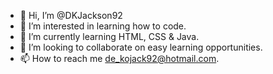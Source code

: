 - 👋 Hi, I’m @DKJackson92
- 👀 I’m interested in learning how to code.
- 🌱 I’m currently learning HTML, CSS & Java.
- 💞️ I’m looking to collaborate on easy learning opportunities.
- 📫 How to reach me de_kojack92@hotmail.com.

<!---
DKJackson92/DKJackson92 is a ✨ special ✨ repository because its `README.md` (this file) appears on your GitHub profile.
You can click the Preview link to take a look at your changes.
--->
